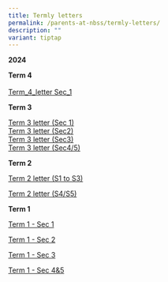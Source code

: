 ```yaml
---
title: Termly letters
permalink: /parents-at-nbss/termly-letters/
description: ""
variant: tiptap
---
```

<p><strong>2024</strong>
</p>
<p><strong>Term 4</strong>
<br>
<br><a href="/files/Term letter/NBSS_Termly_Letter_2024_Term_4_Sec_1.pdf" rel="noopener nofollow" target="_blank">Term_4_letter Sec_1</a>
<br>
</p>
<p></p>
<p></p>
<p><strong>Term 3</strong>
</p>
<p><a href="/files/2024 t3 letter/NBSS_Termly_Letter_for_Parents_of_Sec_1s.pdf" rel="noopener noreferrer nofollow" target="_blank">Term 3 letter (Sec 1)</a>
<br><a href="/files/2024 t3 letter/NBSS_Termly_Letter_for_Parents_of_Sec_2s.pdf" rel="noopener noreferrer nofollow" target="_blank">Term 3 letter (Sec2)</a>
<br><a href="/files/2024 t3 letter/NBSS_Termly_Letter_for_parents_of_Sec_3s.pdf" rel="noopener noreferrer nofollow" target="_blank">Term 3 letter (Sec3)</a>
<br><a href="/files/2024 t3 letter/NBSS_Termly_Letter_for_Parents_of_Sec_4_and_5.pdf" rel="noopener noreferrer nofollow" target="_blank">Term 3 letter (Sec4/5)</a>
</p>
<p><strong>Term 2</strong>
</p>
<p><a href="/files/2024tt%20t2/Term_2_Letter_to_Parents__S1_3_.pdf" rel="noopener noreferrer nofollow" target="_blank">Term 2 letter (S1 to S3)</a>
</p>
<p><a href="/files/2024tt%20t2/Term_2_Letter_to_Parents__S4_5_.pdf" rel="noopener noreferrer nofollow" target="_blank">Term 2 letter (S4/S5)</a>
</p>
<p><strong>Term 1</strong>
</p>
<p><a href="/files/NBSS_Termly_Letter_2024_Term_1___Sec_1.pdf" rel="noopener noreferrer nofollow" target="_blank">Term 1 - Sec 1</a>
</p>
<p><a href="/files/NBSS_Termly_Letter_2024_Term_1___Sec_2.pdf" rel="noopener noreferrer nofollow" target="_blank">Term 1 - Sec 2</a>
</p>
<p><a href="/files/NBSS_Termly_Letter_2024_Term_1___Sec_3.pdf" rel="noopener noreferrer nofollow" target="_blank">Term 1 - Sec 3</a>
</p>
<p><a href="/files/NBSS_Termly_Letter_2024_Term_1___Sec_4___5.pdf" rel="noopener noreferrer nofollow" target="_blank">Term 1 - Sec 4&amp;5</a>
</p>